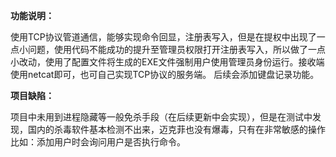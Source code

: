 

**功能说明：**

  使用TCP协议管道通信，能够实现命令回显，注册表写入，但是在提权中出现了一点小问题，使用代码不能成功的提升至管理员权限打开注册表写入，所以做了一点小改动，使用了配置文件将生成的EXE文件强制用户使用管理员身份运行。接收端使用netcat即可，也可自己实现TCP协议的服务端。
后续会添加键盘记录功能。

**项目缺陷：**

  项目中未用到进程隐藏等一般免杀手段（在后续更新中会实现），但是在测试中发现，国内的杀毒软件基本检测不出来，迈克菲也没有爆毒，只有在非常敏感的操作比如：添加用户时会询问用户是否执行命令。
